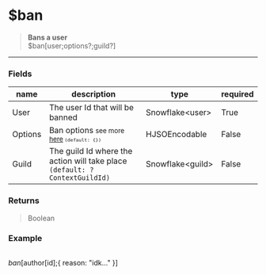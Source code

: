 # **$ban**
> **Bans a user** <br/>
> $ban[user;options?;guild?]
- - -

### Fields
| name | description | type | required |
|------|-------------|------|----------|
| User | The user Id that will be banned | Snowflake&lt;user&gt; | True |
| Options | Ban options <small>see more [here](https://discord.js.org/#/docs/discord.js/main/typedef/BanOptions)<small> `(default: {})` | HJSOEncodable | False |
| Guild | The guild Id where the action will take place `(default: ?ContextGuildId)` | Snowflake&lt;guild&gt; | False |

### Returns
> Boolean

### Example
> ```php
$ban[$author[id];{ reason: "idk..." }]
```
